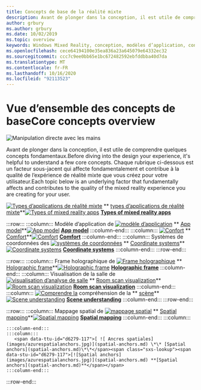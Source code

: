 ```yaml
---
title: Concepts de base de la réalité mixte
description: Avant de plonger dans la conception, il est utile de comprendre quelques concepts fondamentaux. Chaque rubrique ci-dessous est un facteur sous-jacent qui affecte fondamentalement et contribue à la qualité de l’expérience de réalité mixte que vous créez pour votre utilisateur.
author: grbury
ms.author: grbury
ms.date: 10/02/2019
ms.topic: overview
keywords: Windows Mixed Reality, conception, modèles d’application, contrôles, style, HoloLens, interaction, éléments UX, comportements, blocs de construction
ms.openlocfilehash: cece64194100e35ea836a23a645079e64332ec32
ms.sourcegitcommit: ccc7c9ee0bb65e1bc672482592ebfddbba40d7da
ms.translationtype: MT
ms.contentlocale: fr-FR
ms.lasthandoff: 10/16/2020
ms.locfileid: "92113523"
---
```

# <a name="core-concepts-overview"></a><span data-ttu-id="d6279-105">Vue d’ensemble des concepts de base</span><span class="sxs-lookup"><span data-stu-id="d6279-105">Core concepts overview</span></span>

![Manipulation directe avec les mains](images/05_CoreConcepts.png)


<span data-ttu-id="d6279-107">Avant de plonger dans la conception, il est utile de comprendre quelques concepts fondamentaux.</span><span class="sxs-lookup"><span data-stu-id="d6279-107">Before diving into the design your experience, it's helpful to understand a few core concepts.</span></span> <span data-ttu-id="d6279-108">Chaque rubrique ci-dessous est un facteur sous-jacent qui affecte fondamentalement et contribue à la qualité de l’expérience de réalité mixte que vous créez pour votre utilisateur.</span><span class="sxs-lookup"><span data-stu-id="d6279-108">Each topic below is an underlying factor that fundamentally affects and contributes to the quality of the mixed reality experience you are creating for your user.</span></span> 



<span data-ttu-id="d6279-109">[ ![ Types d’applications de réalité mixte](images/enhancedenvironmentapps-640px.jpg)](types-of-mixed-reality-apps.md) \*\* [types d’applications de réalité mixte](types-of-mixed-reality-apps.md)\*\*</span><span class="sxs-lookup"><span data-stu-id="d6279-109">[![Types of mixed reality apps](images/enhancedenvironmentapps-640px.jpg)](types-of-mixed-reality-apps.md) **[Types of mixed reality apps](types-of-mixed-reality-apps.md)**</span></span>

:::row:::
    :::column:::
        <span data-ttu-id="d6279-110">Modèle d’application de [ ![ modèle d’application](images/teleportation-640px.png)](app-model.md) \*\* [App model](app-model.md)\*\*</span><span class="sxs-lookup"><span data-stu-id="d6279-110">[![App model](images/teleportation-640px.png)](app-model.md) **[App model](app-model.md)**</span></span>
    :::column-end:::
    :::column:::
       <span data-ttu-id="d6279-111">[ ![ Confort](images/comfort-chart.PNG)](comfort.md) \*\* [Comfort](comfort.md)\*\*</span><span class="sxs-lookup"><span data-stu-id="d6279-111">[![Comfort](images/comfort-chart.PNG)](comfort.md) **[Comfort](comfort.md)**</span></span>
    :::column-end:::
    :::column:::
        <span data-ttu-id="d6279-112">Systèmes de coordonnées des [ ![ systèmes de coordonnées](images/coordinate-systems.PNG)](coordinate-systems.md) \*\* [Coordinate systems](coordinate-systems.md)\*\*</span><span class="sxs-lookup"><span data-stu-id="d6279-112">[![Coordinate systems](images/coordinate-systems.PNG)](coordinate-systems.md) **[Coordinate systems](coordinate-systems.md)**</span></span>
    :::column-end:::
:::row-end:::

:::row:::
    :::column:::
        <span data-ttu-id="d6279-113">Frame holographique de [ ![ Frame holographique](images/destinationmars-750px.png)](holographic-frame.md) \*\* [Holographic frame](holographic-frame.md)\*\*</span><span class="sxs-lookup"><span data-stu-id="d6279-113">[![Holographic frame](images/destinationmars-750px.png)](holographic-frame.md) **[Holographic frame](holographic-frame.md)**</span></span>
    :::column-end:::
    :::column:::
        <span data-ttu-id="d6279-114">Visualisation de la salle de [ ![ visualisation d’analyse de salle](images/sr-mixedworld-140429-8pm-00068-1000px.png)](room-scan-visualization.md) \*\* [Room scan visualization](room-scan-visualization.md)\*\*</span><span class="sxs-lookup"><span data-stu-id="d6279-114">[![Room scan visualization](images/sr-mixedworld-140429-8pm-00068-1000px.png)](room-scan-visualization.md) **[Room scan visualization](room-scan-visualization.md)**</span></span>
    :::column-end:::
    :::column:::
        <span data-ttu-id="d6279-115">[ ![ Comprendre la](images/scene-understanding.png)](scene-understanding.md) compréhension de la \*\* [scène](scene-understanding.md)\*\*</span><span class="sxs-lookup"><span data-stu-id="d6279-115">[![Scene understanding](images/scene-understanding.png)](scene-understanding.md) **[Scene understanding](scene-understanding.md)**</span></span>
    :::column-end:::
:::row-end:::

:::row:::
    :::column:::
       <span data-ttu-id="d6279-116">Mappage spatial de [ ![ mappage spatial](images/surfacereconstruction.jpg)](spatial-mapping.md) \*\* [Spatial mapping](spatial-mapping.md)\*\*</span><span class="sxs-lookup"><span data-stu-id="d6279-116">[![Spatial mapping](images/surfacereconstruction.jpg)](spatial-mapping.md) **[Spatial mapping](spatial-mapping.md)**</span></span>
    :::column-end:::
    :::column:::
       
    :::column-end:::
    :::column:::
       <span data-ttu-id="d6279-117">[ ![ Ancres spatiales](images/azurespatialanchors.jpg)](spatial-anchors.md) \*\* [Spatial anchors](spatial-anchors.md)\*\*</span><span class="sxs-lookup"><span data-stu-id="d6279-117">[![Spatial anchors](images/azurespatialanchors.jpg)](spatial-anchors.md) **[Spatial anchors](spatial-anchors.md)**</span></span>
    :::column-end:::
:::row-end:::


<br>

<br>

